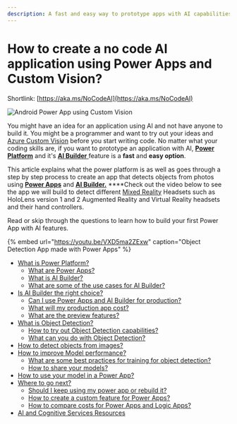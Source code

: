 ```yaml
---
description: A fast and easy way to prototype apps with AI capabilities
---
```


# How to create a no code AI application using Power Apps and Custom Vision?

Shortlink: [https://aka.ms/NoCodeAI](https://aka.ms/NoCodeAI)

![Android Power App using Custom Vision](../../../../.gitbook/assets/3ogmznk-imgur.gif)

You might have an idea for an application using AI and not have anyone to build it. You might be a programmer and want to try out your ideas  and [Azure Custom Vision](https://azure.microsoft.com/services/cognitive-services/custom-vision-service/?WT.mc_id=aiml-8438-ayyonet) before you start writing code. No matter what your coding skills are, if you want to prototype an application with AI, [**Power Platform**](https://powerplatform.microsoft.com/?WT.mc_id=aiml-8438-ayyonet) and it's [**AI Builder** ](https://powerapps.microsoft.com/ai-builder/?WT.mc_id=aiml-8438-ayyonet)feature is a **fast** and **easy option**. 

This article explains what the power platform is as well as goes through a step by step process to create an app that detects objects from photos using [**Power Apps**](https://docs.microsoft.com/en-us/powerapps/maker/signup-for-powerapps?WT.mc_id=aiml-8438-ayyonet) and [**AI Builder.**](https://docs.microsoft.com/powerapps/use-ai-builder?WT.mc_id=aiml-8438-ayyonet) ****Check out the video below to see the app we will build to detect different [Mixed Reality](https://docs.microsoft.com/windows/mixed-reality/discover/mixed-reality?WT.mc_id=aiml-8438-ayyonet) Headsets such as HoloLens version 1 and 2 Augmented Reality and Virtual Reality headsets and their hand controllers.

Read or skip through the questions to learn how to build your first Power App with AI features.

{% embed url="https://youtu.be/VXD5ma2ZExw" caption="Object Detection App made with Power Apps" %}

* [What is Power Platform?](what-is-power-platform.md)
  * [What are Power Apps?](what-is-power-platform.md#what-are-power-apps)
  * [What is AI Builder?](what-is-power-platform.md#what-is-ai-builder)
  * [What are some of the use cases for AI Builder?](what-is-power-platform.md#what-are-some-of-the-use-cases-for-ai-builder)
* [Is AI Builder the right choice?](is-ai-builder-is-the-right-choice.md)
  * [Can I use Power Apps and AI Builder for production?](is-ai-builder-is-the-right-choice.md#can-i-use-power-apps-and-ai-builder-for-production)
  * [What will my production app cost?](is-ai-builder-is-the-right-choice.md#what-will-my-production-app-cost)
  * [What are the preview features?](is-ai-builder-is-the-right-choice.md#what-are-preview-features)
* [What is Object Detection?](how-to-try-out-object-detection.md)
  * [How to try out Object Detection capabilities?](how-to-try-out-object-detection.md#how-to-try-out-object-detection-capabilities)
  * [What can you do with Object Detection?](how-to-try-out-object-detection.md#what-can-you-do-with-object-detection)
* [How to detect objects from images?](image-detection.md)
* [How to improve Model performance?](how-to-improve-model-performance.md)
  * [What are some best practices for training for object detection?](how-to-improve-model-performance.md#what-are-some-best-practices-for-training-for-object-detection)
  * [How to share your models?](how-to-improve-model-performance.md#how-to-share-your-models)
* [How to use your model in a Power App?](how-to-use-your-model-in-a-power-app.md)
* [Where to go next?](where-to-go-next.md)
  * [Should I keep using my power app or rebuild it?](where-to-go-next.md#should-i-keep-using-my-power-app-or-rebuild-it)
  * [How to create a custom feature for Power Apps?](where-to-go-next.md#how-to-create-a-custom-feature-for-power-apps)
  * [How to compare costs for Power Apps and Logic Apps?](where-to-go-next.md#how-to-compare-costs-for-power-apps-and-logic-apps)
* [AI and Cognitive Services Resources](../../ai-and-cognitive-services-resources.md)

#### 



